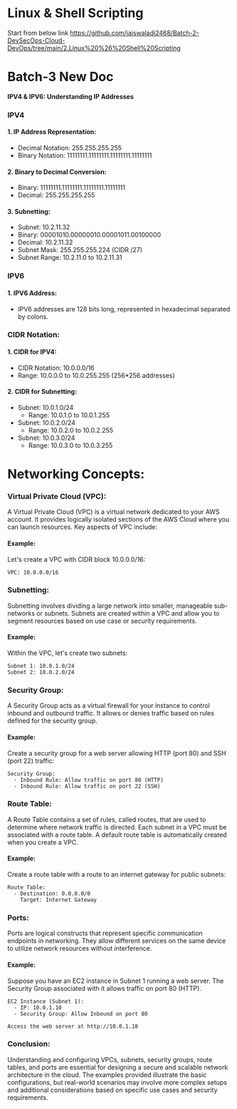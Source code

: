 # Linux & Shell Scripting
Start from below link
https://github.com/jaiswaladi2468/Batch-2-DevSecOps-Cloud-DevOps/tree/main/2.Linux%20%26%20Shell%20Scripting

# Batch-3 New Doc

**IPV4 & IPV6: Understanding IP Addresses**

### IPV4

#### 1. IP Address Representation:
   - Decimal Notation: 255.255.255.255
   - Binary Notation: 11111111.11111111.11111111.11111111

#### 2. Binary to Decimal Conversion:
   - Binary: 11111111.11111111.11111111.11111111
   - Decimal: 255.255.255.255

#### 3. Subnetting:
   - Subnet: 10.2.11.32
   - Binary: 00001010.00000010.00001011.00100000
   - Decimal: 10.2.11.32
   - Subnet Mask: 255.255.255.224 (CIDR /27)
   - Subnet Range: 10.2.11.0 to 10.2.11.31

### IPV6

#### 1. IPV6 Address:
   - IPV6 addresses are 128 bits long, represented in hexadecimal separated by colons.

### CIDR Notation:

#### 1. CIDR for IPV4:
   - CIDR Notation: 10.0.0.0/16
   - Range: 10.0.0.0 to 10.0.255.255 (256*256 addresses)

#### 2. CIDR for Subnetting:
   - Subnet: 10.0.1.0/24
     - Range: 10.0.1.0 to 10.0.1.255
   - Subnet: 10.0.2.0/24
     - Range: 10.0.2.0 to 10.0.2.255
   - Subnet: 10.0.3.0/24
     - Range: 10.0.3.0 to 10.0.3.255

# Networking Concepts:

### Virtual Private Cloud (VPC):

A Virtual Private Cloud (VPC) is a virtual network dedicated to your AWS account. It provides logically isolated sections of the AWS Cloud where you can launch resources. Key aspects of VPC include:

#### Example:

Let's create a VPC with CIDR block 10.0.0.0/16:

```plaintext
VPC: 10.0.0.0/16
```

### Subnetting:

Subnetting involves dividing a large network into smaller, manageable sub-networks or subnets. Subnets are created within a VPC and allow you to segment resources based on use case or security requirements.

#### Example:

Within the VPC, let's create two subnets:

```plaintext
Subnet 1: 10.0.1.0/24
Subnet 2: 10.0.2.0/24
```

### Security Group:

A Security Group acts as a virtual firewall for your instance to control inbound and outbound traffic. It allows or denies traffic based on rules defined for the security group.

#### Example:

Create a security group for a web server allowing HTTP (port 80) and SSH (port 22) traffic:

```plaintext
Security Group:
  - Inbound Rule: Allow traffic on port 80 (HTTP)
  - Inbound Rule: Allow traffic on port 22 (SSH)
```

### Route Table:

A Route Table contains a set of rules, called routes, that are used to determine where network traffic is directed. Each subnet in a VPC must be associated with a route table. A default route table is automatically created when you create a VPC.

#### Example:

Create a route table with a route to an internet gateway for public subnets:

```plaintext
Route Table:
  - Destination: 0.0.0.0/0
    Target: Internet Gateway
```

### Ports:

Ports are logical constructs that represent specific communication endpoints in networking. They allow different services on the same device to utilize network resources without interference.

#### Example:

Suppose you have an EC2 instance in Subnet 1 running a web server. The Security Group associated with it allows traffic on port 80 (HTTP).

```plaintext
EC2 Instance (Subnet 1):
  - IP: 10.0.1.10
  - Security Group: Allow Inbound on port 80

Access the web server at http://10.0.1.10
```

### Conclusion:

Understanding and configuring VPCs, subnets, security groups, route tables, and ports are essential for designing a secure and scalable network architecture in the cloud. The examples provided illustrate the basic configurations, but real-world scenarios may involve more complex setups and additional considerations based on specific use cases and security requirements.
